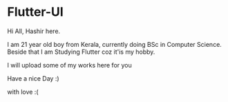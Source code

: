 # Flutter-UI

Hi All, Hashir here.

I am 21 year old boy from Kerala, currently doing BSc in Computer Science. Beside that I am Studying Flutter coz it'is my hobby. 

I will upload some of my works here for you

Have a nice Day :)

with love :(
